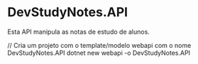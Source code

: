 # DevStudyNotes.API
 Esta API manipula as notas de estudo de alunos.

// Cria um projeto com o template/modelo webapi  com o nome DevStudyNotes.API
dotnet new webapi -o DevStudyNotes.API

